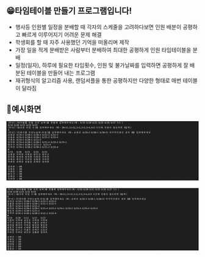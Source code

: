 ## 😁타임테이블 만들기 프로그램입니다!
- 행사등 인원별 일정을 분배할 때 각자의 스케줄을 고려하다보면 인원 배분이 공평하고 빠르게 이루어지기 어려운 문제 해결
- 학생회를 할 때 자주 사용했던 기억을 떠올리며 제작
- 가장 일을 적게 분배받은 사람부터 분배하여 최대한 공평하게 인원 타임테이블을 분배
- 일정(일자), 하루에 필요한 타임횟수, 인원 및 불가날짜를 입력하면 공평하게 잘 배분된 테이블을 만들어 내는 프로그램
- 재귀형식의 알고리즘 사용, 랜덤셔플을 통한 공평하지만 다양한 형태로 매번 테이블이 달라짐


## 📝예시화면
![image](/resource/timetable3.png)<br>
<br>
![image](/resource/timetable2.png)<br>
